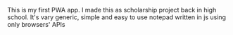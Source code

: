 This is my first PWA app. I made this as scholarship project back in high school. It's vary generic, simple and easy to use notepad written in js using only browsers' APIs
